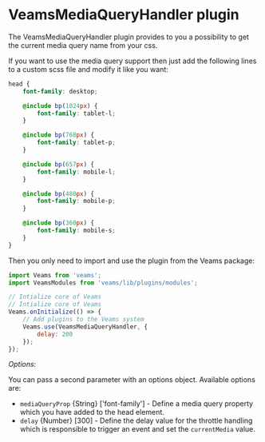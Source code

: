 # VeamsMediaQueryHandler plugin

The VeamsMediaQueryHandler plugin provides to you a possibility to get the current media query name from your css.

If you want to use the media query support then just add the following lines to a custom scss file and modify it like you want:

``` scss
head {
	font-family: desktop;

	@include bp(1024px) {
		font-family: tablet-l;
	}

	@include bp(768px) {
		font-family: tablet-p;
	}

	@include bp(657px) {
		font-family: mobile-l;
	}

	@include bp(480px) {
		font-family: mobile-p;
	}

	@include bp(360px) {
		font-family: mobile-s;
	}
}
```

Then you only need to import and use the plugin from the Veams package: 

```js
import Veams from 'veams';
import VeamsModules from 'veams/lib/plugins/modules';

// Intialize core of Veams
// Intialize core of Veams
Veams.onInitialize(() => {
	// Add plugins to the Veams system
	Veams.use(VeamsMediaQueryHandler, {
	    delay: 200
	});
});
```

_Options:_

You can pass a second parameter with an options object. Available options are: 

- `mediaQueryProp` {String} ['font-family'] - Define a media query property which you have added to the head element.
- `delay` {Number} [300] - Define the delay value for the throttle handling which is responsible to trigger an event and set the `currentMedia` value.
